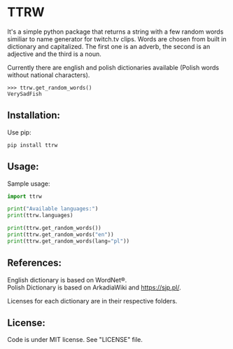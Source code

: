 # TTRW

It's a simple python package that returns a string with a few random words similiar to name generator for twitch.tv clips.
Words are chosen from built in dictionary and capitalized.
The first one is an adverb, the second is an adjective and the third is a noun.

Currently there are english and polish dictionaries available (Polish words without national characters).

```
>>> ttrw.get_random_words()  
VerySadFish
```

## Installation:
Use pip:
```commandline
pip install ttrw
```

## Usage:
Sample usage:
```python
import ttrw

print("Available languages:")
print(ttrw.languages)

print(ttrw.get_random_words())
print(ttrw.get_random_words("en"))
print(ttrw.get_random_words(lang="pl"))
```

## References:

English dictionary is based on WordNet®.  
Polish Dictionary is based on ArkadiaWiki and https://sjp.pl/.  

Licenses for each dictionary are in their respective folders.

## License:
Code is under MIT license. See "LICENSE" file.